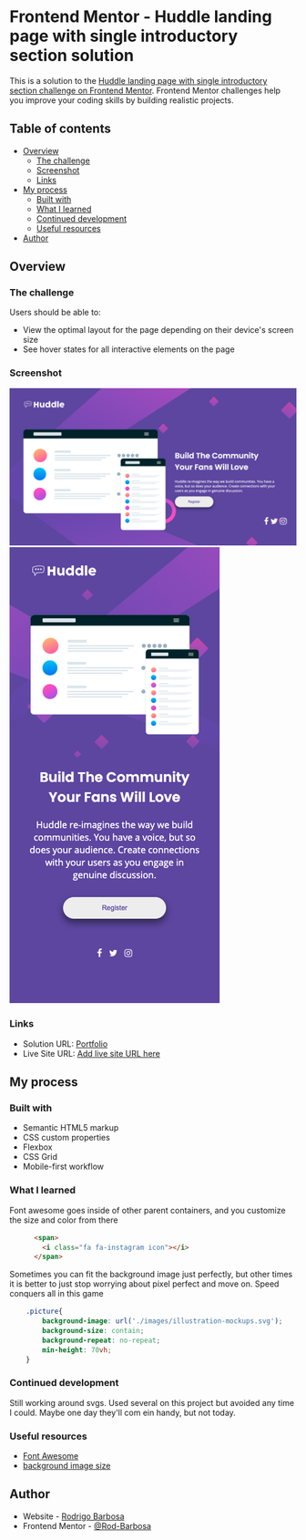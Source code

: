 # Frontend Mentor - Huddle landing page with single introductory section solution

This is a solution to the [Huddle landing page with single introductory section challenge on Frontend Mentor](https://www.frontendmentor.io/challenges/huddle-landing-page-with-a-single-introductory-section-B_2Wvxgi0). Frontend Mentor challenges help you improve your coding skills by building realistic projects. 

## Table of contents

- [Overview](#overview)
  - [The challenge](#the-challenge)
  - [Screenshot](#screenshot)
  - [Links](#links)
- [My process](#my-process)
  - [Built with](#built-with)
  - [What I learned](#what-i-learned)
  - [Continued development](#continued-development)
  - [Useful resources](#useful-resources)
- [Author](#author)

## Overview

### The challenge

Users should be able to:

- View the optimal layout for the page depending on their device's screen size
- See hover states for all interactive elements on the page

### Screenshot

![](./images/ScreenShotDesktop.png)
![](./images/ScreenShotMobile.png)

### Links

- Solution URL: [Portfolio](https://gelatodigital.com/portfolio)
- Live Site URL: [Add live site URL here](https://your-live-site-url.com)

## My process

### Built with

- Semantic HTML5 markup
- CSS custom properties
- Flexbox
- CSS Grid
- Mobile-first workflow

### What I learned

Font awesome goes inside of other parent containers, and you customize the size and color from there

```html
      <span>
        <i class="fa fa-instagram icon"></i>
      </span>
```

Sometimes you can fit the background image just perfectly, but other times it is better to just stop worrying about pixel perfect and move on. Speed conquers all in this game
```css
    .picture{
        background-image: url('./images/illustration-mockups.svg');
        background-size: contain;
        background-repeat: no-repeat;
        min-height: 70vh;
    }
```

### Continued development

Still working around svgs. Used several on this project but avoided any time I could. Maybe one day they'll com ein handy, but not today.

### Useful resources

- [Font Awesome](https://fontawesome.com/)
- [background image size](https://www.freecodecamp.org/news/css-full-page-background-image-tutorial/)

## Author

- Website - [Rodrigo Barbosa](https://www.gelatodigital.com)
- Frontend Mentor - [@Rod-Barbosa](https://www.frontendmentor.io/profile/Rod-Barbosa)
